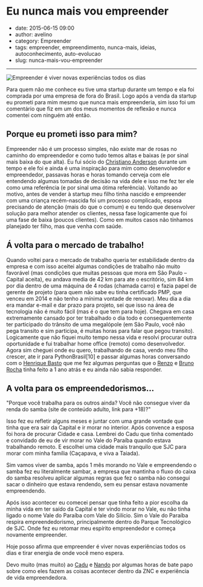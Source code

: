 # Eu nunca mais vou empreender

- date: 2015-06-15 09:00
- author: avelino
- category: Empreender
- tags: empreender, empreendimento, nunca-mais, ideias, autoconhecimento, auto-evolucao
- slug: nunca-mais-vou-empreender

-------

![Empreender é viver novas experiências todos os dias](/media/empreender.jpg)

Para quem não me conhece eu tive uma startup durante um tempo e ela foi comprada por uma empresa de fora do Brasil. Logo após a venda da startup eu prometi para mim mesmo que nunca mais empreenderia, sim isso foi um comentário que fiz em um dos meus momentos de reflexão e nunca comentei com ninguém até então.

## Porque eu prometi isso para mim?

Empreender não é um processo simples, não existe mar de rosas no caminho do empreendedor e como tudo temos altas e baixas (e por sinal mais baixa do que alta).
Eu fui sócio do [Christiano Anderson](https://twitter.com/dump) durante um tempo e ele foi e ainda é uma inspiração para mim como desenvolvedor e empreendedor, passavas horas e horas tomando cerveja com ele entendendo algumas tomadas de decisão na vida dele e isso me fez ter ele como uma referência (e por sinal uma ótima referência).
Voltando ao motivo, antes de vender à startup meu filho tinha nascido e empreender com uma criança recém-nascida foi um processo complicado, esposa precisando de atenção (mais do que o comum) e eu tendo que desenvolver solução para melhor atender os clientes, nessa fase logicamente que foi uma fase de baixa (poucos clientes). Como em muitos casos não tínhamos planejado ter filho, mas que venha com saúde.


## Á volta para o mercado de trabalho!

Quando voltei para o mercado de trabalho queria ter estabilidade dentro da empresa e com isso aceitei algumas condições de trabalho não muito favorável (mas condições que muitas pessoas que mora em São Paulo – Capital aceita), eu andava media de 42 km para ate o escritório, sim 84 km por dia dentro de uma máquina de 4 rodas (chamada carro) e fazia papel de gerente de projeto (para quem não sabe eu tinha certificado PMP, que venceu em 2014 e não tenho a mínima vontade de renovar). Meu dia a dia era mandar e-mail e dar prazo para projeto, sei que isso na área de tecnologia não é muito fácil (mas é o que tem para hoje).
Chegava em casa extremamente cansado por ter trabalhado o dia todo e consequentemente ter participado do trânsito de uma megalópole (em São Paulo, você não pega transito e sim participa, é muitas horas para falar que pegou transito).
Logicamente que não fiquei muito tempo nessa vida e resolvi procurar outra oportunidade e fui trabalhar home office (remoto) como desenvolvedor. Agora sim cheguei onde eu quero, trabalhando de casa, vendo meu filho crescer, ate ir para PythonBrasil[10] e passar algumas horas conversando com o [Henrique Basto](https://twitter.com/henriquebastos) que me fez algumas perguntas que o [Renzo](https://twitter.com/renzoprobr) e [Bruno Rocha](https://twitter.com/rochacbruno) tinha feito a 1 ano atrás e eu ainda não sabia responder.


## A volta para os empreendedorismos…

"Porque você trabalha para os outros ainda? Você não consegue viver da renda do samba (site de conteúdo adulto, link para +18)?"

Isso fez eu refletir alguns meses e juntar com uma grande vontade que tinha que era sair da Capital e ir morar no interior. Após convence a esposa foi hora de procurar Cidade e casa. Lembrei do Cadu que tinha comentado e convidado de eu de vir morar no Vale do Paraíba quando estava trabalhando remoto. E escolhei uma cidade mais tranquilo que SJC para morar com minha família (Caçapava, e viva a Taiada).

Sim vamos viver de samba, após 1 mês morando no Vale e empreendendo o samba fez eu literalmente sambar, a empresa que mantinha o fluxo do caixa do samba resolveu aplicar algumas regras que fez o samba não consegui sacar o dinheiro que estava rendendo, sem eu pensar estava novamente empreendendo.

Após isso acontecer eu comecei pensar que tinha feito a pior escolha da minha vida em ter saído da Capital e ter vindo morar no Vale, eu não tinha ligado o nome Vale do Paraíba com Vale do Silício. Sim o Vale do Paraíba respira empreendedorismo, principalmente dentro do Parque Tecnológico de SJC. Onde fez eu retomar meu espírito empreendedor e começa novamente empreender.

Hoje posso afirma que empreender é viver novas experiências todos os dias e tirar energia de onde você meno espera.

Devo muito (mas muito) ao [Cadu](https://twitter.com/cadu_leite) e [Nando](https://twitter.com/luizvital) por algumas horas de bate papo sobre como eles fazem as coisas acontecer dentro da ZNC e experiência de vida empreendedora.
